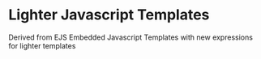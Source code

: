 Lighter Javascript Templates
============================

Derived from EJS Embedded Javascript Templates with new expressions for lighter templates
